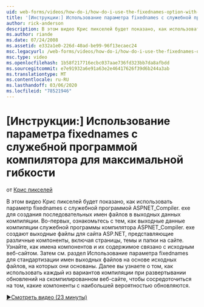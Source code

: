 ```yaml
---
uid: web-forms/videos/how-do-i/how-do-i-use-the-fixednames-option-with-the-compiler-utility-for-maximum-flexibility
title: '[Инструкции:] Использование параметра fixednames с служебной программой компилятора для максимальной гибкости | Документация Майкрософт'
author: rick-anderson
description: В этом видео Крис пикселей будет показано, как использовать параметр fixednames с служебной программой aspnet_compiler. exe для создания последовательных имен файлов в подразделении компиляции...
ms.author: riande
ms.date: 07/24/2008
ms.assetid: e332a1e0-226d-40ad-be99-96f13ecaec24
msc.legacyurl: /web-forms/videos/how-do-i/how-do-i-use-the-fixednames-option-with-the-compiler-utility-for-maximum-flexibility
msc.type: video
ms.openlocfilehash: 1b58f217716ecbc037aae736fd323bb7da8afbdd
ms.sourcegitcommit: e7e91932a6e91a63e2e46417626f39d6b244a3ab
ms.translationtype: MT
ms.contentlocale: ru-RU
ms.lasthandoff: 03/06/2020
ms.locfileid: "78521946"
---
```

# <a name="how-do-i-use-the-fixednames-option-with-the-compiler-utility-for-maximum-flexibility"></a>[Инструкции:] Использование параметра fixednames с служебной программой компилятора для максимальной гибкости

от [Крис пикселей](https://twitter.com/chrispels)

В этом видео Крис пикселей будет показано, как использовать параметр fixednames с служебной программой ASPNET\_Compiler. exe для создания последовательных имен файлов в выходных данных компиляции. Во-первых, ознакомьтесь с тем, как выходные данные компиляции служебной программы компилятора ASPNET\_Compiler. exe создают выходные файлы для сайта ASP.NET, представляющие различные компоненты, включая страницы, темы и папки на сайте. Узнайте, как имена компонентов и их содержимое связано с исходным веб-сайтом. Затем см. раздел Использование параметра fixednames для стандартизации имен выходных файлов на основе исходных файлов, на которых они основаны. Далее вы узнаете о том, как использовать каждый из вариантов компиляции при развертывании обновлений на скомпилированном веб-сайте, чтобы сосредоточиться на том, какие компоненты с наибольшей вероятностью обновляются.

[&#9654;Смотреть видео (23 минуты)](https://channel9.msdn.com/Blogs/ASP-NET-Site-Videos/how-do-i-use-the-fixednames-option-with-the-compiler-utility-for-maximum-flexibility)

